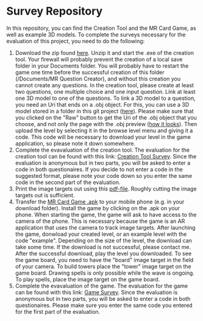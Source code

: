 # Survey Repository
In this repository, you can find the Creation Tool and the MR Card Game, as well as example 3D models.
To complete the surveys necessary for the evaluation of this project, you need to do the following:

1. Download the zip found [here](https://github.com/AnPerret/ExampleModelObjects/tree/main/Question%20Creator). Unzip it and start the .exe of the creation tool. Your firewall will probably prevent the creation of a local save folder in your Documents folder. You will probably have to restart the game one time before the successful creation of this folder (/Documents/MR Question Creator), and without this creation you cannot create any questions. In the creation tool, please create at least two questions, one multiple choice and one input question. Link at least one 3D model to one of the questions. To link a 3D model to a question, you need an Uri that ends on a .obj object. For this, you can use a 3D model stored in a folder in this git project ([here](https://github.com/AnPerret/ExampleModelObjects/tree/main/Example%20Models)). Please make sure that you clicked on the "Raw" button to get the Uri of the .obj object that you choose, and not only the page with the .obj preview ([how it looks](https://raw.githubusercontent.com/AnPerret/ExampleModelObjects/main/Example%20Models/Cube.obj)). Then upload the level by selecting it in the browse level menu and giving it a code. This code will be necessary to download your level in the game application, so please note it down somewhere.
2. Complete the evavaluation of the creation tool. The evaluation for the creation tool can be found with this link: [Creation Tool Survey](https://mr-card-game.limesurvey.net/719814?newtest=Y&lang=en). Since the evaluation is anonymous but in two parts, you will be asked to enter a code in both questionaires. If you decide to not enter a code in the suggested format, please note your code down so you enter the same code in the second part of the evaluation.
3. Print the image targets out using this [pdf-file](https://github.com/AnPerret/ExampleModelObjects/tree/main/Image%20Targets). Roughly cutting the image targets out is sufficient.
4. Transfer the [MR Card Game .apk](https://github.com/AnPerret/ExampleModelObjects/tree/main/MR%20Card%20Game) to your mobile phone (e.g. in your download folder). Install the game by clicking on the .apk on your phone. When starting the game, the game will ask to have access to the camera of the phone. This is necessary because the game is an AR application that uses the camera to track image targets. After launching the game, donwload your created level, or an example level with the code "example". Depending on the size of the level, the download can take some time. If the download is not successful, please contact me. After the successful download, play the level you downloaded. To see the game board, you need to have the "board" image target in the field of your camera. To build towers place the "tower" image target on the game board. Drawing spells is only possible while the wave is ongoing. To play spells, place the image target on the game board.
5. Complete the evavaluation of the game. The evaluation for the game can be found with this link: [Game Survey](https://mr-card-game.limesurvey.net/914298?newtest=Y&lang=en). Since the evaluation is anonymous but in two parts, you will be asked to enter a code in both questionaires. Please make sure you enter the same code you entered for the first part of the evaluation.
